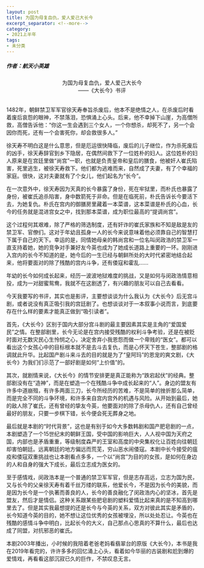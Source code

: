 ```yaml
---
layout: post
title: 为国为母复血仇，爱人爱己大长今
excerpt_separator: <!--more-->
category: 
- 2021上半年
tags:
- 未分类
---
```


##### 作者：航天小英雄

<center>为国为母复血仇，爱人爱己大长今<br>
——《大长今》书评</center>

<br>1482年，朝鲜禁卫军军官徐天寿奉旨杀废后，他本不是绝情之人，在杀废后时看着废后哀怨的眼神，不禁落泪，恐惧涌上心头。后来，他不幸掉下山崖，为高僧所救，高僧告诉他：“你这一生会遇到三个女人，一个你想杀，却死不了，另一个会因你而死，还有一个会害死你，却会救很多人。”

徐天寿不明白这是什么意思，但是厄运很快降临，废后的儿子继位，作为杀死废后的凶手，徐天寿辞官到乡下隐居，在偶然间救下了一位姓朴的妇人。这位姓朴的妇人原来是在宫廷里做“尚宫”一职，也就是负责皇帝和皇后的膳食，他被奸人崔氏陷害，死里逃生，被徐天寿救下。他们都为逃难而来，自然成了夫妻，有了个幸福的家庭。很快，这对夫妻就有了个女儿，他们起名为“长今”。

在一次意外中，徐天寿因为天真的长今暴露了身份，死在牢狱里，而朴氏也暴露了身份，被崔氏追杀陷害，身中数箭死于非命。但是在临死前，朴氏告诉长今要活下去，为她复仇。朴氏在宫内的御膳房里藏着一本菜谱，这本菜谱是朴氏的心血，长今的任务就是混进宫女之中，找到那本菜谱，成为职位最高的“提调尚宫”。

这个过程何其艰难，除了严格的筛选制度，还有奸诈的崔氏家族和不知是敌是友的禁卫军、官僚们。这对于年幼且孤身一人的长今来说意味着他必须靠自己的智慧打下属于自己的天下。幸运的是，同情她母亲的韩尚宫和一位名叫闵政浩的禁卫军一直支持着她，她的竞争对手兼好友今英也成为了她成长道路上重要的一环。刚刚进入宫内的长今不知道的是，她今后的一生已经与朝鲜所处的大时代紧密地结合起来，他将要面对的除了残酷的宫内斗争，还有倭寇和霍乱……

年幼的长今如何成长起来，经历一波波地狱难度的挑战，又是如何与闵政浩情意相投，成为一对甜蜜鸳鸯，我就不在这剧透了，有兴趣的朋友可以自己去看看。

今天我要写的书评，其实也是影评，主要想谈谈为什么我认为《大长今》后无宫斗剧，或者说没有真正吸引我的宫廷剧了。也想谈谈对于一本叙事小说而言，到底要存在什么样的要素才能真正做到“吸引读者”。

首先，《大长今》区别于国内大部分宫斗剧的最主要因素其实是主角的“爱国爱民”之情。在整部剧里，长今无论是在宫内接受残酷的权利斗争考验，还是在被贬时面对无数灾民心生怜悯之心，决定舍弃小我恩怨而做一个卑贱的“医女”。都可以看出这个女孩心中的目标根本就不是去斗去复仇，而是心怀天下苍生，整部剧的格调就此升华。比起国产剧斗来斗去的目的就是为了“皇阿玛”的恩宠的爽文剧，《大长今》为我们们示范了一部好剧是如何“上价值”的。

其次，就剧情来说，《大长今》的情节安排更是真正能称为“跌宕起伏”的经典。整部剧没有在“造神”，而是在塑造一个在残酷斗争中成长起来的“人”。身边的盟友有许多中道崩殂，有许多两面三刀，长今所经历的苦难，不是简单的挫折那么简单，而是完全不同的斗争环境，和许多来自宫内宫外的机遇与风险。从开始到最后，她的敌人除了崔氏，还有曾经的挚友今英，他要面对的除了杀母仇人，还有自己曾经最好的朋友，只要一步棋下错，长今便会死无葬身之地。

最后就是本剧的“时代背景”，这也是有别于如今大多数韩剧和国产肥皂剧的一点，本剧塑造了一个15世纪末的朝鲜王国，受中国的影响巨大，人人视中国为天府之国，内部也是矛盾重重，等级制度森严的王室和高度的中央集权化让百姓向往朝廷却害怕朝廷。远离朝廷的地方偏远而荒芜，穷山恶水闹倭寇。本剧中长今接受的瘟疫和倭寇双重挑战也让本剧看点多多，一个以“尚宫”为目的的女孩，是如何在身边的人和自身的强大下成长，最后立志成为医女的。

至于感情戏，闵政浩本是一个普通的禁卫军军官，但是志存高远，立志为国为民，又与长今的父亲徐天寿有着千丝万缕的联系，他爱长今，不是因为长今的美貌，而是因为长今是一个执著而善良的人，长今的善良融化了闵政浩内心的坚冰，首先是盟友，然后才是情侣。这种关系跟某些肥皂剧的塑料爱情比起来真的是不知高到哪里去了。但是其实我最想提的还是长今与今英的关系，双方对彼此其实是矛盾的，长今知道今英的目的，她不想让这位优秀的女孩被埋没，所以处处忍让。今英也在残酷的感情斗争中明白，比起长今的大义，自己那点心思真的不算什么，最后也达成了同盟，对抗邪恶的崔氏。

本剧2003年播出，小时候的我陪着老爸老妈看翡翠台的原版《大长今》，本书是我在2019年看完的，许许多多的回忆涌上心头，看着如今华丽的古装剧和尬到爆的爱情戏，再看看这部沉寂已久的巨作，不禁叹息无言。